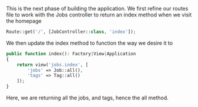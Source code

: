 This is the next phase of building the application. We first refine our routes file to work with the Jobs controller to return an index method when we visit the homepage
```php
Route::get('/', [JobController::class, 'index']);
```

We then update the index method to function the way we desire it to
```php
public function index(): Factory|View|Application  
{  
    return view('jobs.index', [  
        'jobs' => Job::all(),  
        'tags' => Tag::all()  
    ]);  
}
```
Here, we are returning all the jobs, and tags, hence the all method.